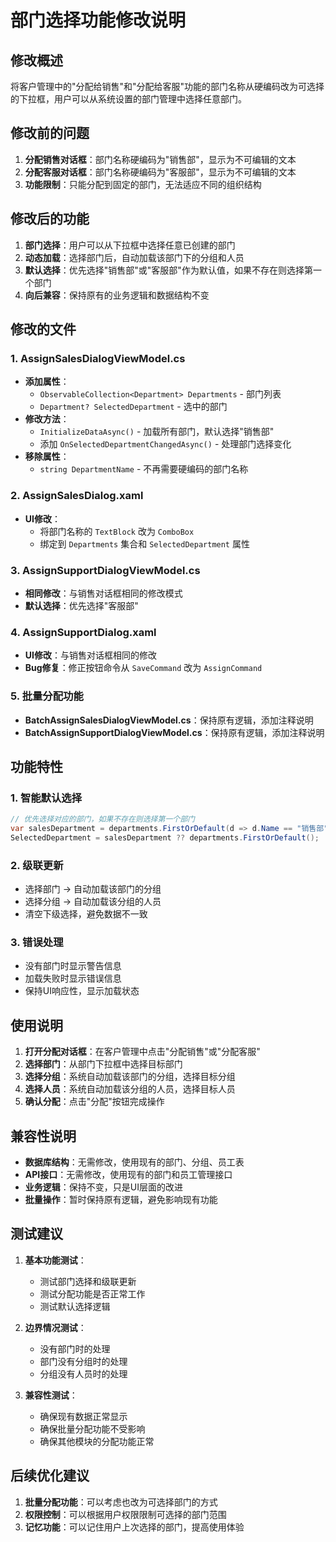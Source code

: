 # 部门选择功能修改说明

## 修改概述

将客户管理中的"分配给销售"和"分配给客服"功能的部门名称从硬编码改为可选择的下拉框，用户可以从系统设置的部门管理中选择任意部门。

## 修改前的问题

1. **分配销售对话框**：部门名称硬编码为"销售部"，显示为不可编辑的文本
2. **分配客服对话框**：部门名称硬编码为"客服部"，显示为不可编辑的文本
3. **功能限制**：只能分配到固定的部门，无法适应不同的组织结构

## 修改后的功能

1. **部门选择**：用户可以从下拉框中选择任意已创建的部门
2. **动态加载**：选择部门后，自动加载该部门下的分组和人员
3. **默认选择**：优先选择"销售部"或"客服部"作为默认值，如果不存在则选择第一个部门
4. **向后兼容**：保持原有的业务逻辑和数据结构不变

## 修改的文件

### 1. AssignSalesDialogViewModel.cs
- **添加属性**：
  - `ObservableCollection<Department> Departments` - 部门列表
  - `Department? SelectedDepartment` - 选中的部门
- **修改方法**：
  - `InitializeDataAsync()` - 加载所有部门，默认选择"销售部"
  - 添加 `OnSelectedDepartmentChangedAsync()` - 处理部门选择变化
- **移除属性**：
  - `string DepartmentName` - 不再需要硬编码的部门名称

### 2. AssignSalesDialog.xaml
- **UI修改**：
  - 将部门名称的 `TextBlock` 改为 `ComboBox`
  - 绑定到 `Departments` 集合和 `SelectedDepartment` 属性

### 3. AssignSupportDialogViewModel.cs
- **相同修改**：与销售对话框相同的修改模式
- **默认选择**：优先选择"客服部"

### 4. AssignSupportDialog.xaml
- **UI修改**：与销售对话框相同的修改
- **Bug修复**：修正按钮命令从 `SaveCommand` 改为 `AssignCommand`

### 5. 批量分配功能
- **BatchAssignSalesDialogViewModel.cs**：保持原有逻辑，添加注释说明
- **BatchAssignSupportDialogViewModel.cs**：保持原有逻辑，添加注释说明

## 功能特性

### 1. 智能默认选择
```csharp
// 优先选择对应的部门，如果不存在则选择第一个部门
var salesDepartment = departments.FirstOrDefault(d => d.Name == "销售部");
SelectedDepartment = salesDepartment ?? departments.FirstOrDefault();
```

### 2. 级联更新
- 选择部门 → 自动加载该部门的分组
- 选择分组 → 自动加载该分组的人员
- 清空下级选择，避免数据不一致

### 3. 错误处理
- 没有部门时显示警告信息
- 加载失败时显示错误信息
- 保持UI响应性，显示加载状态

## 使用说明

1. **打开分配对话框**：在客户管理中点击"分配销售"或"分配客服"
2. **选择部门**：从部门下拉框中选择目标部门
3. **选择分组**：系统自动加载该部门的分组，选择目标分组
4. **选择人员**：系统自动加载该分组的人员，选择目标人员
5. **确认分配**：点击"分配"按钮完成操作

## 兼容性说明

- **数据库结构**：无需修改，使用现有的部门、分组、员工表
- **API接口**：无需修改，使用现有的部门和员工管理接口
- **业务逻辑**：保持不变，只是UI层面的改进
- **批量操作**：暂时保持原有逻辑，避免影响现有功能

## 测试建议

1. **基本功能测试**：
   - 测试部门选择和级联更新
   - 测试分配功能是否正常工作
   - 测试默认选择逻辑

2. **边界情况测试**：
   - 没有部门时的处理
   - 部门没有分组时的处理
   - 分组没有人员时的处理

3. **兼容性测试**：
   - 确保现有数据正常显示
   - 确保批量分配功能不受影响
   - 确保其他模块的分配功能正常

## 后续优化建议

1. **批量分配功能**：可以考虑也改为可选择部门的方式
2. **权限控制**：可以根据用户权限限制可选择的部门范围
3. **记忆功能**：可以记住用户上次选择的部门，提高使用体验
